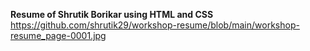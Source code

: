 **Resume of Shrutik Borikar using HTML and CSS**
https://github.com/shrutik29/workshop-resume/blob/main/workshop-resume_page-0001.jpg
